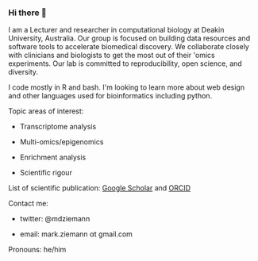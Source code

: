 ### Hi there 👋

I am a Lecturer and researcher in computational biology at Deakin University, Australia. Our group is focused on building data resources and software tools to accelerate biomedical discovery. We collaborate closely with clinicians and biologists to get the most out of their 'omics experiments. Our lab is committed to reproducibility, open science, and diversity. 

I code mostly in R and bash. I'm looking to learn more about web design and other languages used for bioinformatics including python.

Topic areas of interest:

* Transcriptome analysis

* Multi-omics/epigenomics

* Enrichment analysis

* Scientific rigour

List of scientific publication: [Google Scholar](https://scholar.google.com.au/citations?user=DALXhJkAAAAJ&hl=en) and [ORCID](https://orcid.org/0000-0002-7688-6974)

Contact me: 

* twitter: @mdziemann

* email: mark.ziemann αt gmail.com

Pronouns: he/him

<!--
**markziemann/markziemann** is a ✨ _special_ ✨ repository because its `README.md` (this file) appears on your GitHub profile.

Here are some ideas to get you started:

- 🔭 I’m currently working on ...
- 🌱 I’m currently learning ...
- 👯 I’m looking to collaborate on ...
- 🤔 I’m looking for help with ...
- 💬 Ask me about ...
- 📫 How to reach me: ...
- 😄 Pronouns: ...
- ⚡ Fun fact: ...
-->

